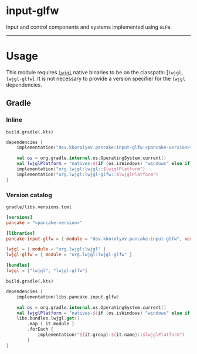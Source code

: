 # input-glfw

Input and control components and systems implemented using `GLFW`.

---

# Usage

This module requires [`lwjgl`](https://github.com/LWJGL/lwjgl3) native binaries to be on the classpath: [`lwjgl`, `lwjgl-glfw`].
It is not necessary to provide a version specifier for the `lwjgl` dependencies.

## Gradle

### Inline

`build.gradle(.kts)`

```kotlin
dependencies {
	implementation("dev.kkorolyov.pancake:input-glfw:<pancake-version>")

	val os = org.gradle.internal.os.OperatingSystem.current()
	val lwjglPlatform = "natives-${if (os.isWindows) "windows" else if (os.isMacOsX) "macos" else "linux"}"
	implementation("org.lwjgl:lwjgl::$lwjglPlatform")
	implementation("org.lwjgl:lwjgl-glfw::$lwjglPlatform")
}
```

### Version catalog

`gradle/libs.versions.toml`

```toml
[versions]
pancake = "<pancake-version>"

[libraries]
pancake-input-glfw = { module = "dev.kkorolyov.pancake:input-glfw", version.ref = "pancake" }

lwjgl = { module = "org.lwjgl:lwjgl" }
lwjgl-glfw = { module = "org.lwjgl:lwjgl-glfw" }

[bundles]
lwjgl = ["lwjgl", "lwjgl-glfw"]
```

`build.gradle(.kts)`

```kotlin
dependencies {
	implementation(libs.pancake.input.glfw)

	val os = org.gradle.internal.os.OperatingSystem.current()
	val lwjglPlatform = "natives-${if (os.isWindows) "windows" else if (os.isMacOsX) "macos" else "linux"}"
	libs.bundles.lwjgl.get()
		.map { it.module }
		.forEach {
			implementation("${it.group}:${it.name}::$lwjglPlatform")
		}
}
```
